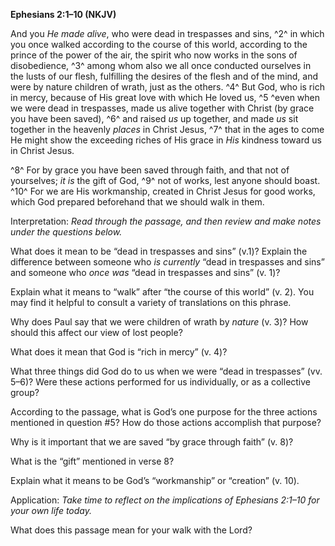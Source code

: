 **Ephesians 2:1–10 (NKJV)**

And you *He made alive*, who were dead in trespasses and sins, ^2^ in which you once walked according to the course of this world, according to the prince of the power of the air, the spirit who now works in the sons of disobedience, ^3^ among whom also we all once conducted ourselves in the lusts of our flesh, fulfilling the desires of the flesh and of the mind, and were by nature children of wrath, just as the others. ^4^ But God, who is rich in mercy, because of His great love with which He loved us, ^5 ^even when we were dead in trespasses, made us alive together with Christ (by grace you have been saved), ^6^ and raised *us* up together, and made *us* sit together in the heavenly *places* in Christ Jesus, ^7^ that in the ages to come He might show the exceeding riches of His grace in *His* kindness toward us in Christ Jesus.

^8^ For by grace you have been saved through faith, and that not of yourselves; *it is* the gift of God, ^9^ not of works, lest anyone should boast. ^10^ For we are His workmanship, created in Christ Jesus for good works, which God prepared beforehand that we should walk in them.

Interpretation: *Read through the passage, and then review and make notes under the questions below.*

What does it mean to be “dead in trespasses and sins” (v.1)? Explain the difference between someone who *is currently* “dead in trespasses and sins” and someone who *once* *was* “dead in trespasses and sins” (v. 1)?

Explain what it means to “walk” after “the course of this world” (v. 2). You may find it helpful to consult a variety of translations on this phrase.

Why does Paul say that we were children of wrath by *nature* (v. 3)? How should this affect our view of lost people?

What does it mean that God is “rich in mercy” (v. 4)?

What three things did God do to us when we were “dead in trespasses” (vv. 5–6)? Were these actions performed for us individually, or as a collective group?

According to the passage, what is God’s one purpose for the three actions mentioned in question \#5? How do those actions accomplish that purpose?

Why is it important that we are saved “by grace through faith” (v. 8)?

What is the “gift” mentioned in verse 8?

Explain what it means to be God’s “workmanship” or “creation” (v. 10).

Application: *Take time to reflect on the implications of Ephesians 2:1–10 for your own life today.*

What does this passage mean for your walk with the Lord?
